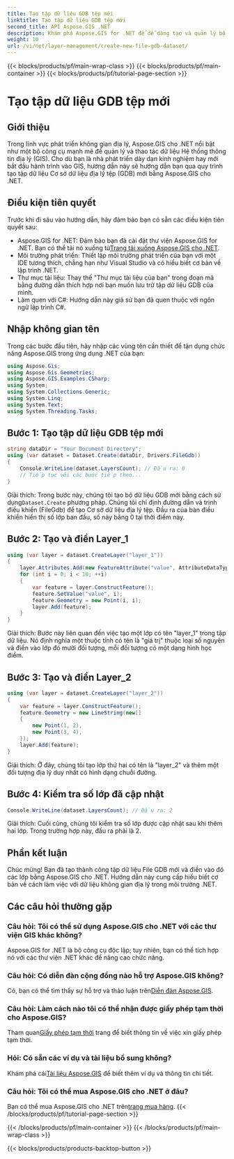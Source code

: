 ```yaml
---
title: Tạo tập dữ liệu GDB tệp mới
linktitle: Tạo tập dữ liệu GDB tệp mới
second_title: API Aspose.GIS .NET
description: Khám phá Aspose.GIS for .NET để dễ dàng tạo và quản lý bộ dữ liệu GIS. Tải xuống ngay để phát triển không gian địa lý liền mạch. #Aspose #GIS
weight: 10
url: /vi/net/layer-management/create-new-file-gdb-dataset/
---
```


{{< blocks/products/pf/main-wrap-class >}}
{{< blocks/products/pf/main-container >}}
{{< blocks/products/pf/tutorial-page-section >}}

# Tạo tập dữ liệu GDB tệp mới

## Giới thiệu
Trong lĩnh vực phát triển không gian địa lý, Aspose.GIS cho .NET nổi bật như một bộ công cụ mạnh mẽ để quản lý và thao tác dữ liệu Hệ thống thông tin địa lý (GIS). Cho dù bạn là nhà phát triển dày dạn kinh nghiệm hay mới bắt đầu hành trình vào GIS, hướng dẫn này sẽ hướng dẫn bạn qua quy trình tạo tập dữ liệu Cơ sở dữ liệu địa lý tệp (GDB) mới bằng Aspose.GIS cho .NET.
## Điều kiện tiên quyết
Trước khi đi sâu vào hướng dẫn, hãy đảm bảo bạn có sẵn các điều kiện tiên quyết sau:
-  Aspose.GIS for .NET: Đảm bảo bạn đã cài đặt thư viện Aspose.GIS for .NET. Bạn có thể tải nó xuống từ[Trang tải xuống Aspose.GIS cho .NET](https://releases.aspose.com/gis/net/).
- Môi trường phát triển: Thiết lập môi trường phát triển của bạn với một IDE tương thích, chẳng hạn như Visual Studio và có hiểu biết cơ bản về lập trình .NET.
- Thư mục tài liệu: Thay thế "Thư mục tài liệu của bạn" trong đoạn mã bằng đường dẫn thích hợp nơi bạn muốn lưu trữ tập dữ liệu GDB của mình.
- Làm quen với C#: Hướng dẫn này giả sử bạn đã quen thuộc với ngôn ngữ lập trình C#.
## Nhập không gian tên
Trong các bước đầu tiên, hãy nhập các vùng tên cần thiết để tận dụng chức năng Aspose.GIS trong ứng dụng .NET của bạn:
```csharp
using Aspose.Gis;
using Aspose.Gis.Geometries;
using Aspose.GIS.Examples.CSharp;
using System;
using System.Collections.Generic;
using System.Linq;
using System.Text;
using System.Threading.Tasks;
```
## Bước 1: Tạo tập dữ liệu GDB tệp mới
```csharp
string dataDir = "Your Document Directory";
using (var dataset = Dataset.Create(dataDir, Drivers.FileGdb))
{
    Console.WriteLine(dataset.LayersCount); // Đầu ra: 0
    // Tiếp tục với các bước tiếp theo...
}
```
 Giải thích: Trong bước này, chúng tôi tạo bộ dữ liệu GDB mới bằng cách sử dụng`Dataset.Create` phương pháp. Chúng tôi chỉ định đường dẫn và trình điều khiển (FileGdb) để tạo Cơ sở dữ liệu địa lý tệp. Đầu ra của bàn điều khiển hiển thị số lớp ban đầu, số này bằng 0 tại thời điểm này.
## Bước 2: Tạo và điền Layer_1
```csharp
using (var layer = dataset.CreateLayer("layer_1"))
{
    layer.Attributes.Add(new FeatureAttribute("value", AttributeDataType.Integer));
    for (int i = 0; i < 10; ++i)
    {
        var feature = layer.ConstructFeature();
        feature.SetValue("value", i);
        feature.Geometry = new Point(i, i);
        layer.Add(feature);
    }
}
```
Giải thích: Bước này liên quan đến việc tạo một lớp có tên "layer_1" trong tập dữ liệu. Nó định nghĩa một thuộc tính có tên là "giá trị" thuộc loại số nguyên và điền vào lớp đó mười đối tượng, mỗi đối tượng có một dạng hình học điểm.
## Bước 3: Tạo và điền Layer_2
```csharp
using (var layer = dataset.CreateLayer("layer_2"))
{
    var feature = layer.ConstructFeature();
    feature.Geometry = new LineString(new[]
    {
        new Point(1, 2),
        new Point(3, 4),
    });
    layer.Add(feature);
}
```
Giải thích: Ở đây, chúng tôi tạo lớp thứ hai có tên là "layer_2" và thêm một đối tượng địa lý duy nhất có hình dạng chuỗi đường.
## Bước 4: Kiểm tra số lớp đã cập nhật
```csharp
Console.WriteLine(dataset.LayersCount); // Đầu ra: 2
```
Giải thích: Cuối cùng, chúng tôi kiểm tra số lớp được cập nhật sau khi thêm hai lớp. Trong trường hợp này, đầu ra phải là 2.
## Phần kết luận
Chúc mừng! Bạn đã tạo thành công tập dữ liệu File GDB mới và điền vào đó các lớp bằng Aspose.GIS cho .NET. Hướng dẫn này cung cấp hiểu biết cơ bản về cách làm việc với dữ liệu không gian địa lý trong môi trường .NET.
## Các câu hỏi thường gặp
### Câu hỏi: Tôi có thể sử dụng Aspose.GIS cho .NET với các thư viện GIS khác không?
Aspose.GIS for .NET là bộ công cụ độc lập; tuy nhiên, bạn có thể tích hợp nó với các thư viện .NET khác để nâng cao chức năng.
### Câu hỏi: Có diễn đàn cộng đồng nào hỗ trợ Aspose.GIS không?
 Có, bạn có thể tìm thấy sự hỗ trợ và thảo luận trên[Diễn đàn Aspose.GIS](https://forum.aspose.com/c/gis/33).
### Câu hỏi: Làm cách nào tôi có thể nhận được giấy phép tạm thời cho Aspose.GIS?
 Tham quan[Giấy phép tạm thời](https://purchase.aspose.com/temporary-license/) trang để biết thông tin về việc xin giấy phép tạm thời.
### Hỏi: Có sẵn các ví dụ và tài liệu bổ sung không?
 Khám phá cái[Tài liệu Aspose.GIS](https://reference.aspose.com/gis/net/) để biết thêm ví dụ và thông tin chi tiết.
### Câu hỏi: Tôi có thể mua Aspose.GIS cho .NET ở đâu?
 Bạn có thể mua Aspose.GIS cho .NET trên[trang mua hàng](https://purchase.aspose.com/buy).
{{< /blocks/products/pf/tutorial-page-section >}}

{{< /blocks/products/pf/main-container >}}
{{< /blocks/products/pf/main-wrap-class >}}

{{< blocks/products/products-backtop-button >}}
